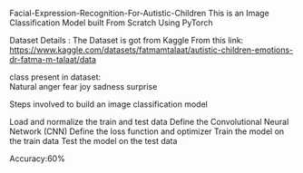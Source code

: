 Facial-Expression-Recognition-For-Autistic-Children
This is an Image Classification Model built From Scratch Using PyTorch

Dataset Details :
   The Dataset is got from Kaggle From this link:  https://www.kaggle.com/datasets/fatmamtalaat/autistic-children-emotions-dr-fatma-m-talaat/data

   class present in dataset:   
   Natural  anger  fear  joy  sadness  surprise

Steps involved to build an image classification model

Load and normalize the train and test data
Define the Convolutional Neural Network (CNN)
Define the loss function and optimizer
Train the model on the train data
Test the model on the test data

Accuracy:60%
